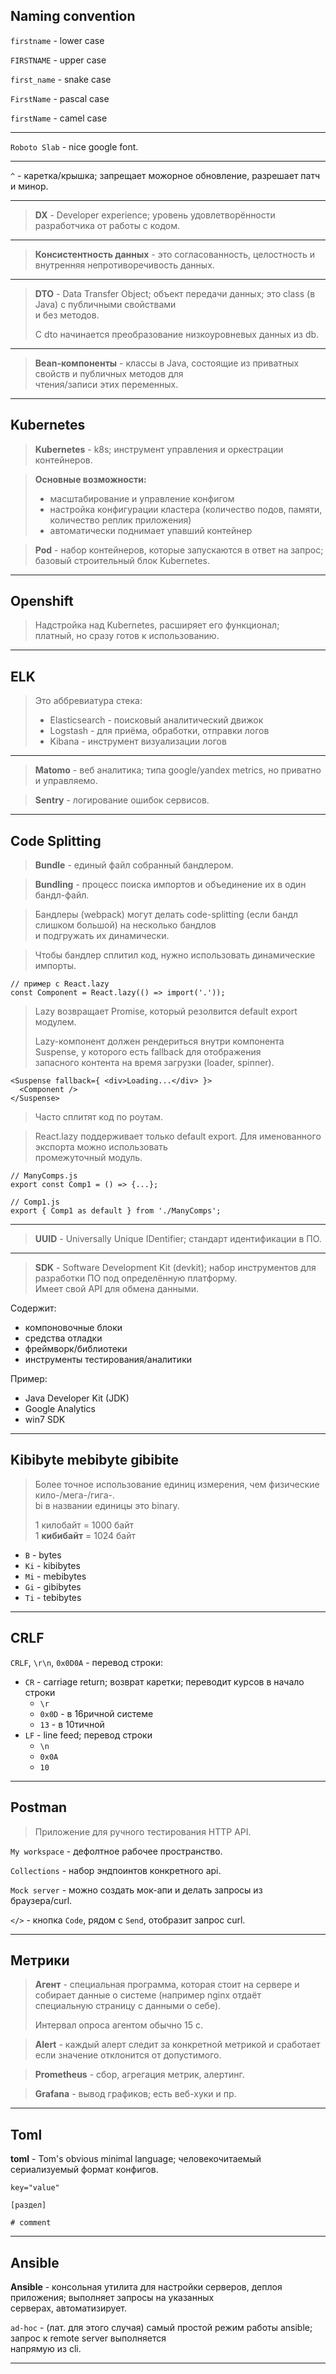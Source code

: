 ## Naming convention

`firstname` - lower case

`FIRSTNAME` - upper case

`first_name` - snake case

`FirstName` - pascal case

`firstName` - camel case

___

`Roboto Slab` - nice google font.

___

`^` - каретка/крышка; запрещает можорное обновление, разрешает патч и минор.

___

> **DX** - Developer experience; уровень удовлетворённости разработчика от работы с кодом.

___

> **Консистентность данных** - это согласованность, целостность и внутренняя непротиворечивость данных.

___

> **DTO** - Data Transfer Object; объект передачи данных; это class (в Java) с публичными свойствами  
> и без методов.  
>
> С dto начинается преобразование низкоуровневых данных из db.

___

> **Bean-компоненты** - классы в Java, состоящие из приватных свойств и публичных методов для  
> чтения/записи этих переменных.

___

## Kubernetes

> **Kubernetes** - k8s; инструмент управления и оркестрации контейнеров.

> **Основные возможности:**
> - масштабирование и управление конфигом  
> - настройка конфигурации кластера (количество подов, памяти, количество реплик приложения)  
> - автоматически поднимает упавший контейнер

> **Pod** - набор контейнеров, которые запускаются в ответ на запрос; базовый строительный блок Kubernetes.

___

## Openshift

> Надстройка над Kubernetes, расширяет его функционал;  
> платный, но сразу готов к использованию.

___

## ELK

> Это аббревиатура стека:  
> - Elasticsearch - поисковый аналитический движок  
> - Logstash - для приёма, обработки, отправки логов  
> - Kibana - инструмент визуализации логов

___

> **Matomo** - веб аналитика; типа google/yandex metrics, но приватно и управляемо.

> **Sentry** - логирование ошибок сервисов.

___

## Code Splitting

> **Bundle** - единый файл собранный бандлером.

> **Bundling** - процесс поиска импортов и объединение их в один бандл-файл.

> Бандлеры (webpack) могут делать code-splitting (если бандл слишком большой) на несколько бандлов  
> и подгружать их динамически.

> Чтобы бандлер сплитил код, нужно использовать динамические импорты.

```
// пример с React.lazy
const Component = React.lazy(() => import('.'));
```

> Lazy возвращает Promise, который резолвится default export модулем.  
>
> Lazy-компонент должен рендериться внутри компонента Suspense, у которого есть fallback для отображения  
> запасного контента на время загрузки (loader, spinner).

```
<Suspense fallback={ <div>Loading...</div> }>
  <Component />
</Suspense>
```

> Часто сплитят код по роутам.

> React.lazy поддерживает только default export. Для именованного экспорта можно использовать  
> промежуточный модуль.

```
// ManyComps.js
export const Comp1 = () => {...};

// Comp1.js
export { Comp1 as default } from './ManyComps';
```

___

> **UUID** - Universally Unique IDentifier; стандарт идентификации в ПО.

___

> **SDK** - Software Development Kit (devkit); набор инструментов для разработки ПО под определённую платформу.  
> Имеет свой API для обмена данными.

Содержит:  
- компоновочные блоки
- средства отладки
- фреймворк/библиотеки
- инструменты тестирования/аналитики

Пример:  
- Java Developer Kit (JDK)
- Google Analytics
- win7 SDK

___

## Kibibyte mebibyte gibibite

> Более точное использование единиц измерения, чем физические кило-/мега-/гига-.  
> bi в названии единицы это binary.
>
> 1 килобайт = 1000 байт  
> 1 **кибибайт** = 1024 байт

- `B` - bytes  
- `Ki` - kibibytes
- `Mi` - mebibytes
- `Gi` - gibibytes
- `Ti` - tebibytes

___

## CRLF

`CRLF`, `\r\n`, `0x0D0A` - перевод строки:  
- `CR` - carriage return; возврат каретки; переводит курсов в начало строки  
  - `\r`  
  - `0x0D` - в 16ричной системе  
  - `13` - в 10тичной  
- `LF` - line feed; перевод строки  
  - `\n`  
  - `0x0A`  
  - `10`

___

## Postman

> Приложение для ручного тестирования HTTP API.

`My workspace` - дефолтное рабочее пространство.

`Collections` - набор эндпоинтов конкретного api.

`Mock server` - можно создать мок-апи и делать запросы из браузера/curl.

`</>` - кнопка `Code`, рядом с `Send`, отобразит запрос curl.

___

## Метрики

> **Агент** - специальная программа, которая стоит на сервере и собирает данные о системе (например nginx отдаёт  
> специальную страницу с данными о себе).
>
> Интервал опроса агентом обычно 15 с.

> **Alert** - каждый алерт следит за конкретной метрикой и сработает если значение отклонится от допустимого.

> **Prometheus** - сбор, агрегация метрик, алертинг.

> **Grafana** - вывод графиков; есть веб-хуки и пр.

___

## Toml

**toml** - Tom's obvious minimal language; человекочитаемый сериализуемый формат конфигов.

```
key="value"

[раздел]

# comment
```

___

## Ansible

**Ansible** - консольная утилита для настройки серверов, деплоя приложения; выполняет запросы на указанных  
серверах, автоматизирует.

`ad-hoc` - (лат. для этого случая) самый простой режим работы ansible; запрос к remote server выполняется  
напрямую из cli.

___



